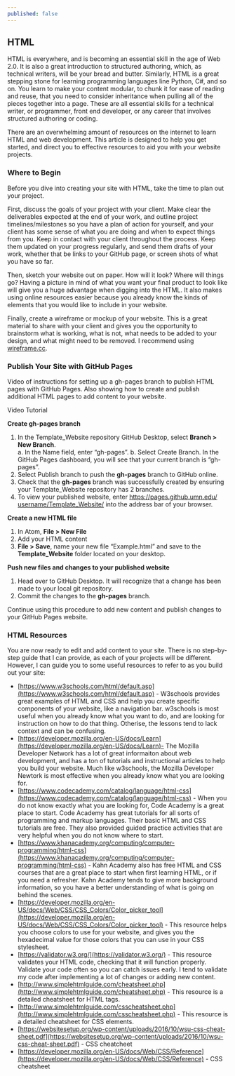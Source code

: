 ```yaml
---
published: false
---
```

## HTML
 HTML is everywhere, and is becoming an essential skill in the age of Web 2.0. It is also a great introduction to structured authoring, which, as technical writers, will be your bread and butter. Similarly, HTML is a great stepping stone for learning programming languages line Python, C#, and so on. You learn to make your content modular, to chunk it for ease of reading and reuse, that you need to consider inheritance when pulling all of the pieces together into a page. These are all essential skills for a technical writer, or programmer, front end developer, or any career that involves structured authoring or coding. 

There are an overwhelming amount of resources on the internet to learn HTML and web development. This article is designed to help you get started, and direct you to effective resources to aid you with your website projects.

### Where to Begin  
Before you dive into creating your site with HTML, take the time to plan out your project.  

First, discuss the goals of your project with your client. Make clear the deliverables expected at the end of your work, and outline project timelines/milestones so you have a plan of action for yourself, and your client has some sense of what you are doing and when to expect things from you.
Keep in contact with your client throughout the process. Keep them updated on your progress regularly, and send them drafts of your work, whether that be links to your GitHub page, or screen shots of what you have so far.  

Then, sketch your website out on paper. How will it look? Where will things go? Having a picture in mind of what you want your final product to look like will give you a huge advantage when digging into the HTML. It also makes using online resources easier because you already know the kinds of elements that you would like to include in your website.  

Finally, create a wireframe or mockup of your website. This is a great material to share with your client and gives you the opportunity to brainstorm what is working, what is not, what needs to be added to your design, and what might need to be removed. I recommend using [wireframe.cc](https://wireframe.cc/).

### Publish Your Site with GitHub Pages
Video of instructions for setting up a gh-pages branch to publish HTML pages with GitHub Pages.
Also showing how to create and publish additional HTML pages to add content to your website. 

Video Tutorial

**Create gh-pages branch**

1. In the Template_Website repository GitHub Desktop, select **Branch > New Branch**.  
	a. In the Name field, enter “gh-pages”.
    b. Select Create Branch. In the GitHub Pages dashboard, you will see that your current branch is “gh-pages”.
2. Select Publish branch to push the **gh-pages** branch to GitHub online.
3. Check that the **gh-pages** branch was successfully created by ensuring your Template_Website repository has 2 branches.
4. To view your published website, enter https://pages.github.umn.edu/​username​/Template_Website/ into the address bar of your browser. 

**Create a new HTML file**
1. In Atom, **File > New File**  
2. Add your HTML content
3. **File > Save**, name your new file “Example.html” and save to the **Template_Website** folder located on your desktop. 

**Push new files and changes to your published website**
1. Head over to GitHub Desktop. It will recognize that a change has been made to your local git repository.  
2. Commit the changes to the **gh-pages** branch.

Continue using this procedure to add new content and publish changes to your GitHub Pages website. 


### HTML Resources
You are now ready to edit and add content to your site. There is no step-by-step guide that I can provide, as each of your projects will be different. However, I can guide you to some useful resources to refer to as you build out your site:
* [https://www.w3schools.com/html/default.asp](https://www.w3schools.com/html/default.asp) - W3schools provides great examples of HTML and CSS and help you create specific components of your website, like a navigation bar. w3schools is most useful when you already know what you want to do, and are looking for instruction on how to do that thing. Otherise, the lessons tend to lack context and can be confusing. 
* [https://developer.mozilla.org/en-US/docs/Learn](https://developer.mozilla.org/en-US/docs/Learn)- The Mozilla Developer Network has a lot of great informaiton about web development, and has a ton of tutorials and instructional articles to help you build your website. Much like w3schools, the Mozilla Developer Newtork is most effective when you already know what you are looking for.
* [https://www.codecademy.com/catalog/language/html-css](https://www.codecademy.com/catalog/language/html-css) - When you do not know exactly what you are looking for, Code Academy is a great place to start. Code Academy has great tutorials for all sorts of programming and markup languages. Their basic HTML and CSS tutorials are free. They also provided guided practice activities that are very helpful when you do not know where to start. 
* [https://www.khanacademy.org/computing/computer-programming/html-css](https://www.khanacademy.org/computing/computer-programming/html-css) - Kahn Academy also has free HTML and CSS courses that are a great place to start when first learning HTML, or if you need a refresher. Kahn Academy tends to give more background information, so you  have a better understanding of what is going on behind the scenes. 
* [https://developer.mozilla.org/en-US/docs/Web/CSS/CSS_Colors/Color_picker_tool](https://developer.mozilla.org/en-US/docs/Web/CSS/CSS_Colors/Color_picker_tool) - This resource helps you choose colors to use for your website, and gives you the hexadecimal value for those colors that you can use in your CSS stylesheet. 
* [https://validator.w3.org/](https://validator.w3.org/) - This resource validates your HTML code, checking that it will function properly. Validate your code often so you can catch issues early. I tend to validate my code after implementing a lot of changes or adding new content. 
* [http://www.simplehtmlguide.com/cheatsheet.php](http://www.simplehtmlguide.com/cheatsheet.php) - This resource is a detailed cheatsheet for HTML tags. 
* [http://www.simplehtmlguide.com/csscheatsheet.php](http://www.simplehtmlguide.com/csscheatsheet.php) - This resource is a detailed cheatsheet for CSS elements. 
* [https://websitesetup.org/wp-content/uploads/2016/10/wsu-css-cheat-sheet.pdf](https://websitesetup.org/wp-content/uploads/2016/10/wsu-css-cheat-sheet.pdf) - CSS cheatcheet
* [https://developer.mozilla.org/en-US/docs/Web/CSS/Reference](https://developer.mozilla.org/en-US/docs/Web/CSS/Reference) - CSS cheatsheet
